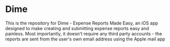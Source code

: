 # Dime
This is the repository for Dime - Expense Reports Made Easy, an iOS app designed to make creating and submitting expense reports easy and painless. Most importantly, it doesn't require any third party accounts - the reports are sent from the user's own email address using the Apple mail app

